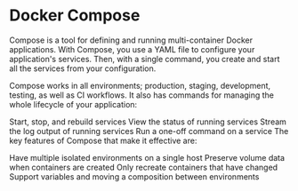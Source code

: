 # Docker Compose

Compose is a tool for defining and running multi-container Docker applications. With Compose, you use a YAML file to configure your application's services. Then, with a single command, you create and start all the services from your configuration.

Compose works in all environments; production, staging, development, testing, as well as CI workflows. It also has commands for managing the whole lifecycle of your application:

Start, stop, and rebuild services
View the status of running services
Stream the log output of running services
Run a one-off command on a service
The key features of Compose that make it effective are:

Have multiple isolated environments on a single host
Preserve volume data when containers are created
Only recreate containers that have changed
Support variables and moving a composition between environments
